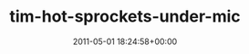 ---
title:		"tim-hot-sprockets-under-mic"
type:		"upload"
description:		"TBC"
date:		"2011-05-01 18:24:58+00:00"
album:		"music"
filename:		"tim-hot-sprockets-under-mic.md"
series:		""
cl_public_id:		"music/tim-hot-sprockets-under-mic"
cl_version:		1497004892
format:		"tiff"
bytes:		2983632
width:		954
height:		1440
exposure_mode:		"Manual"
program:		"Manual"
aperture:		"6.3"
focal_length:		"75.0 mm"
iso:		"3200"
shutter_speed:		"1/200"
metering:		"Multi-segment"
flash:		"Off, Did not fire"
white_balance:		"Custom"
colour_temp:		"4950"
has_crop:		"false"
orientation:		"Horizontal (normal)"
camera_model:		"NIKON D7000"
lens_info:		"18-200mm f/3.5-5.6"
artist:		"No artist info"
x_resolution:		"300"
y_resolution:		"300"
---